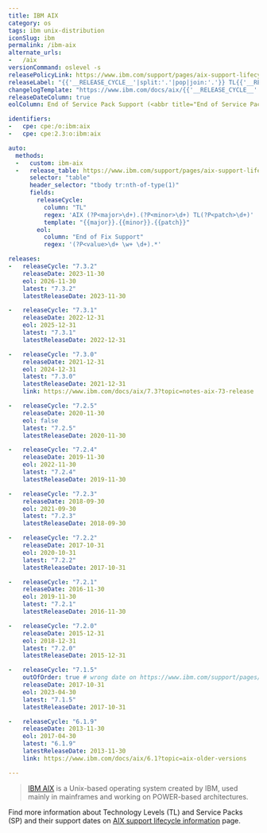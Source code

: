 ```yaml
---
title: IBM AIX
category: os
tags: ibm unix-distribution
iconSlug: ibm
permalink: /ibm-aix
alternate_urls:
-   /aix
versionCommand: oslevel -s
releasePolicyLink: https://www.ibm.com/support/pages/aix-support-lifecycle-information
releaseLabel: "{{'__RELEASE_CYCLE__'|split:'.'|pop|join:'.'}} TL{{'__RELEASE_CYCLE__'|split:'.'|last}}"
changelogTemplate: "https://www.ibm.com/docs/aix/{{'__RELEASE_CYCLE__'|split:'.'|pop|join:'.'}}?topic=notes-aix-{{'__RELEASE_CYCLE__'|replace:'.',''}}-release"
releaseDateColumn: true
eolColumn: End of Service Pack Support (<abbr title="End of Service Pack Support">EoSPS</abbr>)

identifiers:
-   cpe: cpe:/o:ibm:aix
-   cpe: cpe:2.3:o:ibm:aix

auto:
  methods:
  -   custom: ibm-aix
  -   release_table: https://www.ibm.com/support/pages/aix-support-lifecycle-information
      selector: "table"
      header_selector: "tbody tr:nth-of-type(1)"
      fields:
        releaseCycle:
          column: "TL"
          regex: 'AIX (?P<major>\d+).(?P<minor>\d+) TL(?P<patch>\d+)'
          template: "{{major}}.{{minor}}.{{patch}}"
        eol:
          column: "End of Fix Support"
          regex: '(?P<value>\d+ \w+ \d+).*'

releases:
-   releaseCycle: "7.3.2"
    releaseDate: 2023-11-30
    eol: 2026-11-30
    latest: "7.3.2"
    latestReleaseDate: 2023-11-30

-   releaseCycle: "7.3.1"
    releaseDate: 2022-12-31
    eol: 2025-12-31
    latest: "7.3.1"
    latestReleaseDate: 2022-12-31

-   releaseCycle: "7.3.0"
    releaseDate: 2021-12-31
    eol: 2024-12-31
    latest: "7.3.0"
    latestReleaseDate: 2021-12-31
    link: https://www.ibm.com/docs/aix/7.3?topic=notes-aix-73-release

-   releaseCycle: "7.2.5"
    releaseDate: 2020-11-30
    eol: false
    latest: "7.2.5"
    latestReleaseDate: 2020-11-30

-   releaseCycle: "7.2.4"
    releaseDate: 2019-11-30
    eol: 2022-11-30
    latest: "7.2.4"
    latestReleaseDate: 2019-11-30

-   releaseCycle: "7.2.3"
    releaseDate: 2018-09-30
    eol: 2021-09-30
    latest: "7.2.3"
    latestReleaseDate: 2018-09-30

-   releaseCycle: "7.2.2"
    releaseDate: 2017-10-31
    eol: 2020-10-31
    latest: "7.2.2"
    latestReleaseDate: 2017-10-31

-   releaseCycle: "7.2.1"
    releaseDate: 2016-11-30
    eol: 2019-11-30
    latest: "7.2.1"
    latestReleaseDate: 2016-11-30

-   releaseCycle: "7.2.0"
    releaseDate: 2015-12-31
    eol: 2018-12-31
    latest: "7.2.0"
    latestReleaseDate: 2015-12-31

-   releaseCycle: "7.1.5"
    outOfOrder: true # wrong date on https://www.ibm.com/support/pages/aix-support-lifecycle-information
    releaseDate: 2017-10-31
    eol: 2023-04-30
    latest: "7.1.5"
    latestReleaseDate: 2017-10-31

-   releaseCycle: "6.1.9"
    releaseDate: 2013-11-30
    eol: 2017-04-30
    latest: "6.1.9"
    latestReleaseDate: 2013-11-30
    link: https://www.ibm.com/docs/aix/6.1?topic=aix-older-versions

---
```


> [IBM AIX](https://www.ibm.com/products/aix) is a Unix-based operating system created by IBM, used
> mainly in mainframes and working on POWER-based architectures.

Find more information about Technology Levels (TL) and Service Packs (SP) and their support dates
on [AIX support lifecycle information](https://www.ibm.com/support/pages/aix-support-lifecycle-information)
page.
